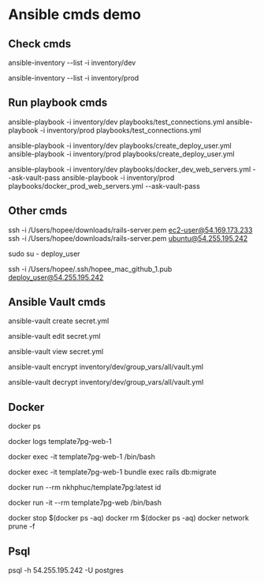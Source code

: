 # Ansible cmds demo

## Check cmds
<!-- Check dev inventory -->
ansible-inventory --list -i inventory/dev
<!-- Check production inventory -->
ansible-inventory --list -i inventory/prod

## Run playbook cmds
<!-- Test by ping and print messages -->
ansible-playbook -i inventory/dev playbooks/test_connections.yml
ansible-playbook -i inventory/prod playbooks/test_connections.yml

<!-- Create deploy user, add SSH keys, create ansible directory -->
ansible-playbook -i inventory/dev playbooks/create_deploy_user.yml
ansible-playbook -i inventory/prod playbooks/create_deploy_user.yml

<!-- Install Postgresql, DragonflyDB, Project and Nginx using Docker -->
ansible-playbook -i inventory/dev playbooks/docker_dev_web_servers.yml --ask-vault-pass
ansible-playbook -i inventory/prod playbooks/docker_prod_web_servers.yml --ask-vault-pass

## Other cmds
<!-- Connect to server as ec2-user / ubuntu -->
ssh -i /Users/hopee/downloads/rails-server.pem ec2-user@54.169.173.233
ssh -i /Users/hopee/downloads/rails-server.pem ubuntu@54.255.195.242

<!-- Switch to the deploy_user user -->
sudo su - deploy_user

<!-- Or login as deploy_user -->
ssh -i /Users/hopee/.ssh/hopee_mac_github_1.pub deploy_user@54.255.195.242

## Ansible Vault cmds
<!-- Create an encrypted file -->
ansible-vault create secret.yml

<!-- Edit an encrypted file -->
ansible-vault edit secret.yml

<!-- View an encrypted file -->
ansible-vault view secret.yml

<!-- Encrypt an existing file -->
ansible-vault encrypt inventory/dev/group_vars/all/vault.yml

<!-- Decrypt an existing file -->
ansible-vault decrypt inventory/dev/group_vars/all/vault.yml

## Docker
<!-- Check running Docker containers -->
docker ps

<!-- view container logs -->
docker logs template7pg-web-1

<!-- Enter a running container -->
docker exec -it template7pg-web-1 /bin/bash

<!-- Run a command in a running container -->
docker exec -it template7pg-web-1 bundle exec rails db:migrate

<!-- Get UID and GID of user in the container -->
docker run --rm nkhphuc/template7pg:latest id

<!-- Access docker image -->
docker run -it --rm template7pg-web /bin/bash

<!-- Remove all docker containers and networks -->
docker stop $(docker ps -aq)
docker rm $(docker ps -aq)
docker network prune -f

## Psql
<!-- Connect to postgres database -->
psql -h 54.255.195.242 -U postgres
